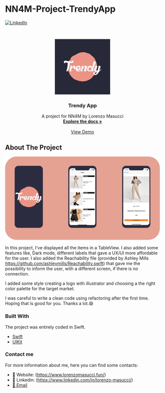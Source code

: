 # NN4M-Project-TrendyApp

[![LinkedIn][linkedin-shield]][linkedin-url]

<!-- PROJECT LOGO -->
<br />
<p align="center">
  <a href="https://github.com/masucci/NN4M-Project-TrendyApp">
    <img src="images/logo.png" alt="Logo" width="180" height="180">
  </a>

  <h3 align="center">Trendy App</h3>

  <p align="center">
    A project for NN4M by Lorenzo Masucci
    <br />
    <a href="https://github.com/masucci/NN4M-Project-TrendyApp"><strong>Explore the docs »</strong></a>
    <br />
    <br />
    <a href="https://drive.google.com/file/d/1T1tnrsAsHFcNBL3KZewZvSwufP5i3Khl/view?usp=sharing">View Demo</a>
  </p>
</p>

<!-- ABOUT THE PROJECT -->
## About The Project

![Product Name Screen Shot][product-screenshot]

In this project, I've displayed all the items in a TableView. I also added some features like, Dark mode, different labels that gave a UX/UI more affordable for the user. I also added the Reachability file (provided by Ashley Mills https://github.com/ashleymills/Reachability.swift) that gave me the possibility to inform the user, with a different screen, if there is no connection.

I added some style creating a logo with illustrator and choosing a the right color palette for the target market.

I was careful to write a clean code using refactoring after the first time. Hoping that is good for you. Thanks a lot.:smile:

### Built With
The project was entirely coded in Swift.
* [Swift](https://swift.org/)
* [UIKit](https://developer.apple.com/documentation/uikit)

### Contact me
For more information about me, here you can find some contacts:
* :link: Website: (https://www.lorenzomasucci.fun/)
* :bust_in_silhouette: Linkedin: (https://www.linkedin.com/in/lorenzo-masucci/)
* [:email:  Email](mailto:lorenzo.masucci@outlook.com)


<!-- MARKDOWN LINKS & IMAGES -->
[linkedin-shield]: https://img.shields.io/badge/-LinkedIn-black.svg?style=flat-square&logo=linkedin&colorB=555
[linkedin-url]: https://www.linkedin.com/in/lorenzo-masucci/
[product-screenshot]: images/example.png

